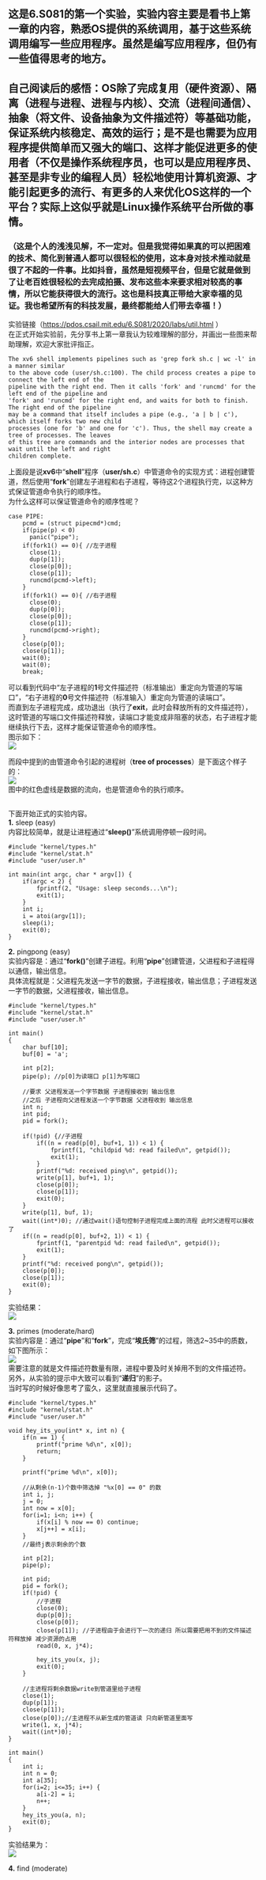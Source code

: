 ## 这是6.S081的第一个实验，实验内容主要是看书上第一章的内容，熟悉OS提供的系统调用，基于这些系统调用编写一些应用程序。虽然是编写应用程序，但仍有一些值得思考的地方。
  
## 自己阅读后的感悟：OS除了完成复用（硬件资源）、隔离（进程与进程、进程与内核）、交流（进程间通信）、抽象（将文件、设备抽象为文件描述符）等基础功能，保证系统内核稳定、高效的运行；是不是也需要为应用程序提供简单而又强大的端口、这样才能促进更多的使用者（不仅是操作系统程序员，也可以是应用程序员、甚至是非专业的编程人员）轻松地使用计算机资源、才能引起更多的流行、有更多的人来优化OS这样的一个平台？实际上这似乎就是Linux操作系统平台所做的事情。

### （这是个人的浅浅见解，不一定对。但是我觉得如果真的可以把困难的技术、简化到普通人都可以很轻松的使用，这本身对技术推动就是很了不起的一件事。比如抖音，虽然是短视频平台，但是它就是做到了让老百姓很轻松的去完成拍摄、发布这些本来要求相对较高的事情，所以它能获得很大的流行。这也是科技真正带给大家幸福的见证。我也希望所有的科技发展，最终都能给人们带去幸福！）

实验链接（https://pdos.csail.mit.edu/6.S081/2020/labs/util.html ）  
在正式开始实验前，先分享书上第一章我认为较难理解的部分，并画出一些图来帮助理解，欢迎大家批评指正。
```
The xv6 shell implements pipelines such as 'grep fork sh.c | wc -l' in a manner similar
to the above code (user/sh.c:100). The child process creates a pipe to connect the left end of the
pipeline with the right end. Then it calls 'fork' and 'runcmd' for the left end of the pipeline and
'fork' and 'runcmd' for the right end, and waits for both to finish. The right end of the pipeline
may be a command that itself includes a pipe (e.g., 'a | b | c'), which itself forks two new child
processes (one for 'b' and one for 'c'). Thus, the shell may create a tree of processes. The leaves
of this tree are commands and the interior nodes are processes that wait until the left and right
children complete.
```
上面段是说**xv6**中“**shell**”程序（**user/sh.c**）中管道命令的实现方式：进程创建管道，然后使用“**fork**”创建左子进程和右子进程，等待这2个进程执行完，以这种方式保证管道命令执行的顺序性。  
为什么这样可以保证管道命令的顺序性呢？
```
case PIPE:
    pcmd = (struct pipecmd*)cmd;
    if(pipe(p) < 0)
      panic("pipe");
    if(fork1() == 0){ //左子进程
      close(1);
      dup(p[1]);
      close(p[0]);
      close(p[1]);
      runcmd(pcmd->left);
    }
    if(fork1() == 0){ //右子进程
      close(0);
      dup(p[0]);
      close(p[0]);
      close(p[1]);
      runcmd(pcmd->right);
    }
    close(p[0]);
    close(p[1]);
    wait(0);
    wait(0);
    break;
```
可以看到代码中“左子进程的**1**号文件描述符（标准输出）重定向为管道的写端口”，“右子进程的**0**号文件描述符（标准输入）重定向为管道的读端口”。  
而直到左子进程完成，成功退出（执行了**exit**，此时会释放所有的文件描述符），这时管道的写端口文件描述符释放，读端口才能变成非阻塞的状态，右子进程才能继续执行下去，这样才能保证管道命令的顺序性。  
图示如下：  
![](https://github.com/2351889401/6.S081-Lab-utilities/blob/main/images/pipe1.png)  
  
而段中提到的由管道命令引起的进程树（**tree of processes**）是下面这个样子的：  
![](https://github.com/2351889401/6.S081-Lab-utilities/blob/main/images/pipe2.png)  
图中的红色虚线是数据的流向，也是管道命令的执行顺序。  

## 

  
下面开始正式的实验内容。  
**1.** sleep (easy)  
内容比较简单，就是让进程通过“**sleep()**”系统调用停顿一段时间。  
```
#include "kernel/types.h"
#include "kernel/stat.h"
#include "user/user.h"

int main(int argc, char * argv[]) {
    if(argc < 2) {
        fprintf(2, "Usage: sleep seconds...\n");
        exit(1);
    }
    int i;
    i = atoi(argv[1]);
    sleep(i);
    exit(0);
}
```
  
**2.** pingpong (easy)  
实验内容是：通过“**fork()**”创建子进程。利用“**pipe**”创建管道，父进程和子进程得以通信，输出信息。  
具体流程就是：父进程先发送一字节的数据，子进程接收，输出信息；子进程发送一字节的数据，父进程接收，输出信息。  
```
#include "kernel/types.h"
#include "kernel/stat.h"
#include "user/user.h"

int main()
{
    char buf[10];
    buf[0] = 'a';

    int p[2];
    pipe(p); //p[0]为读端口 p[1]为写端口

    //要求 父进程发送一个字节数据 子进程接收到 输出信息
    //之后 子进程向父进程发送一个字节数据 父进程收到 输出信息
    int n;
    int pid;
    pid = fork();

    if(!pid) {//子进程
        if((n = read(p[0], buf+1, 1)) < 1) {
            fprintf(1, "childpid %d: read failed\n", getpid());
            exit(1);
        }
        printf("%d: received ping\n", getpid());
        write(p[1], buf+1, 1);
        close(p[0]);
        close(p[1]);
        exit(0);
    }
    write(p[1], buf, 1);
    wait((int*)0); //通过wait()语句控制子进程完成上面的流程 此时父进程可以接收了
    if((n = read(p[0], buf+2, 1)) < 1) {
        fprintf(1, "parentpid %d: read failed\n", getpid());
        exit(1);
    }
    printf("%d: received pong\n", getpid());
    close(p[0]);
    close(p[1]);
    exit(0);
}
```
实验结果：  
![](https://github.com/2351889401/6.S081-Lab-utilities/blob/main/images/pingpong.png)  

**3.** primes (moderate/hard)  
实验内容是：通过“**pipe**”和“**fork**”，完成“**埃氏筛**”的过程，筛选2~35中的质数，如下图所示：  
![](https://github.com/2351889401/6.S081-Lab-utilities/blob/main/images/aishishai.png)  
需要注意的就是文件描述符数量有限，进程中要及时关掉用不到的文件描述符。  
另外，从实验的提示中大致可以看到“**递归**”的影子。  
当时写的时候好像思考了蛮久，这里就直接展示代码了。
```
#include "kernel/types.h"
#include "kernel/stat.h"
#include "user/user.h"

void hey_its_you(int* x, int n) {
    if(n == 1) {
        printf("prime %d\n", x[0]);
        return;
    }

    printf("prime %d\n", x[0]);

    //从剩余(n-1)个数中筛选掉 "%x[0] == 0" 的数
    int i, j;
    j = 0;
    int now = x[0];
    for(i=1; i<n; i++) {
        if(x[i] % now == 0) continue;
        x[j++] = x[i];
    }
    //最终j表示剩余的个数

    int p[2];
    pipe(p);

    int pid;
    pid = fork();
    if(!pid) {
        //子进程
        close(0);
        dup(p[0]);
        close(p[0]);
        close(p[1]); //子进程由于会进行下一次的递归 所以需要把用不到的文件描述符释放掉 减少资源的占用
        read(0, x, j*4); 

        hey_its_you(x, j);
        exit(0);
    }

    //主进程将剩余数据write到管道里给子进程
    close(1);
    dup(p[1]);
    close(p[1]);
    close(p[0]);//主进程不从新生成的管道读 只向新管道里面写
    write(1, x, j*4);
    wait((int*)0);
}

int main()
{
    int i;
    int n = 0;
    int a[35];
    for(i=2; i<=35; i++) {
        a[i-2] = i;
        n++;
    }
    hey_its_you(a, n);
    exit(0);
}
```
实验结果为：  
![](https://github.com/2351889401/6.S081-Lab-utilities/blob/main/images/primes.png)   

**4.** find (moderate)  
